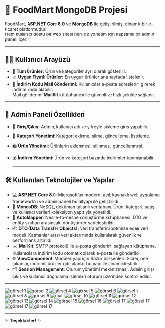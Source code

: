 # 🛒 FoodMart MongoDB Projesi

FoodMart, **ASP.NET Core 8.0** ve **MongoDB** ile geliştirilmiş, dinamik bir e-ticaret platformudur.  
Hem kullanıcı dostu bir web sitesi hem de yönetim için kapsamlı bir admin paneli içerir.

---

## 👩‍💻 Kullanıcı Arayüzü

- 💸 **Tüm Ürünler:** Ürün ve kategoriler ayrı olarak gösterilir.  
- 📈 **Uygun Fiyatlı Ürünler:** En uygun ürünler ana sayfada listelenir.  
- 📧 **İndirim Kodu Mail Gönderimi:** Kullanıcılar e-posta adreslerini girerek indirim kodu alabilir.  
  Mail gönderimi **MailKit** kütüphanesi ile güvenli ve hızlı şekilde sağlanır.

---
## 🔐 Admin Paneli Özellikleri

- 🔑 **Giriş/Çıkış:** Admin, kullanıcı adı ve şifreyle sisteme giriş yapabilir. 
- 📝 **Kategori Yönetimi:** Kategori ekleme, silme, güncelleme, listeleme.  
- 🛍️ **Ürün Yönetimi:** Ürünlerin eklenmesi, silinmesi, güncellenmesi.  
- 💰 **İndirim Yönetimi:** Ürün ve kategori bazında indirimler tanımlanabilir.

  ---

## 🛠️ Kullanılan Teknolojiler ve Yapılar


- 💻 **ASP.NET Core 8.0**: Microsoft’un modern, açık kaynaklı web uygulama framework’ü ve admin paneli bu altyapı ile geliştirildi. 
- 🍃 **MongoDB**: NoSQL, doküman tabanlı veritabanı. Ürün, kategori, satış ve kullanıcı verileri koleksiyon yapısıyla yönetildi. 
- 🔄 **AutoMapper**: Nesne-to-nesne dönüştürme kütüphanesi. DTO ve entity sınıfları arasındaki dönüşümler sadeleştirildi. 
- 📦 **DTO (Data Transfer Objects)**: Veri transferini optimize eden veri modeli. Katmanlar arası veri aktarımında kullanılarak güvenlik ve performans artırıldı. 
- ✉️ **MailKit**: SMTP protokolü ile e-posta gönderimi sağlayan kütüphane. Kullanıcılara indirim kodu otomatik olarak e-posta ile gönderildi. 
- 🌐 **ViewComponent**: Modüler yapı için Razor bileşenleri. Slider, öne çıkanlar, indirimli ürünler gibi alanlar bu yapı ile dinamikleştirildi. 
- 🗂️ **Session Management**: Oturum yönetimi mekanizması. Admin giriş/çıkış ve kullanıcı doğrulama işlemleri oturum üzerinden kontrol edildi. 

---
  
![görsel 1](/images/slider.png)
![görsel 2](/images/categories.png)
![görsel 4](/images/all-products.png)
![görsel 5](/images/subdiscounts.png)
![görsel 6](/images/lowprices-products.png)
![görsel 7](/images/send-mail.png)
![görsel 8](/images/footer.png)
![görsel 9](/images/footer2.png)
![mail](/images/customer-mail.png)
![görsel 10](/images/login.png)
![görsel 11](/images/register.png)
![görsel 12](/images/admin-category.png)
![görsel 13](/images/admin-add-category.png)
![görsel 14](/images/admin-product.png)
![görsel 15](/images/admin-update-product.png)
![görsel 16](/images/admin-discount.png)
![görsel 17](/images/admin-add-discount.png)
![görsel 17](/images/admin-update-discount.png)
![görsel 17](/images/admin-title.png)
![görsel 17](/images/admin-update-title.png)

---

✨ **Teşekkürler!** ✨

